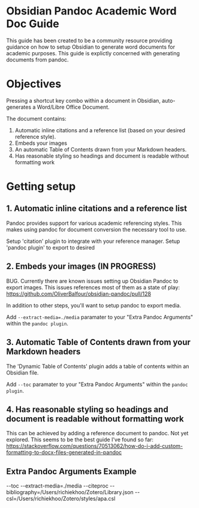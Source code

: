 # Obsidian Pandoc Academic Word Doc Guide

This guide has been created to be a community resource providing guidance on how to setup Obsidian to generate word documents for academic purposes.
This guide is explictly concerned with generating documents from pandoc.

# Objectives

Pressing a shortcut key combo within a document in Obsidian, auto-generates a Word/Libre Office Document.

The document contains:

1. Automatic inline citations and a reference list (based on your desired reference style).
2. Embeds your images 
2. An automatic Table of Contents drawn from your Markdown headers.
4. Has reasonable styling so headings and document is readable without formatting work

# Getting setup

## 1. Automatic inline citations and a reference list 

Pandoc provides support for various academic referencing styles. This makes using pandoc for document conversion the necessary tool to use.

Setup 'citation' plugin to integrate with your reference manager.
Setup 'pandoc plugin' to export to desired 

## 2. Embeds your images (IN PROGRESS)

BUG. Currently there are known issues setting up Obsidian Pandoc to export images.
This issues references most of them as a state of play: https://github.com/OliverBalfour/obsidian-pandoc/pull/128

In addition to other steps, you'll want to setup pandoc to export media.

Add `--extract-media=./media` paramater to your "Extra Pandoc Arguments" within the `pandoc plugin`.

## 3. Automatic Table of Contents drawn from your Markdown headers

The 'Dynamic Table of Contents' plugin adds a table of contents within an Obsidian file.

Add `--toc` paramater to your "Extra Pandoc Arguments" within the `pandoc plugin`.

## 4. Has reasonable styling so headings and document is readable without formatting work

This can be achieved by adding a reference document to pandoc.
Not yet explored. This seems to be the best guide I've found so far: https://stackoverflow.com/questions/70513062/how-do-i-add-custom-formatting-to-docx-files-generated-in-pandoc

## Extra Pandoc Arguments Example

--toc 
--extract-media=./media 
--citeproc 
--bibliography=/Users/richiekhoo/Zotero/Library.json 
--csl=/Users/richiekhoo/Zotero/styles/apa.csl

